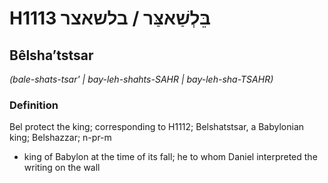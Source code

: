 # H1113 בֵּלְשַׁאצַּר / בלשאצר

## Bêlshaʼtstsar

_(bale-shats-tsar' | bay-leh-shahts-SAHR | bay-leh-sha-TSAHR)_

### Definition

Bel protect the king; corresponding to H1112; Belshatstsar, a Babylonian king; Belshazzar; n-pr-m

- king of Babylon at the time of its fall; he to whom Daniel interpreted the writing on the wall
